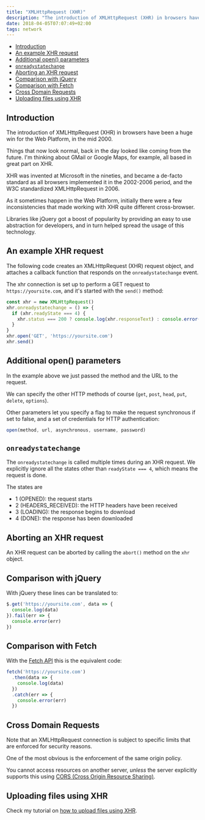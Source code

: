 ```yaml
---
title: "XMLHttpRequest (XHR)"
description: "The introduction of XMLHttpRequest (XHR) in browsers have been a huge win for the Web Platform, in the mid 2000. Let's see how it works."
date: 2018-04-05T07:07:49+02:00
tags: network
---
```


<!-- TOC -->

- [Introduction](#introduction)
- [An example XHR request](#an-example-xhr-request)
- [Additional open() parameters](#additional-open-parameters)
- [`onreadystatechange`](#onreadystatechange)
- [Aborting an XHR request](#aborting-an-xhr-request)
- [Comparison with jQuery](#comparison-with-jquery)
- [Comparison with Fetch](#comparison-with-fetch)
- [Cross Domain Requests](#cross-domain-requests)
- [Uploading files using XHR](#uploading-files-using-xhr)

<!-- /TOC -->

## Introduction

The introduction of XMLHttpRequest (XHR) in browsers have been a huge win for the Web Platform, in the mid 2000.

Things that now look normal, back in the day looked like coming from the future. I'm thinking about GMail or Google Maps, for example, all based in great part on XHR.

XHR was invented at Microsoft in the nineties, and became a de-facto standard as all browsers implemented it in the 2002-2006 period, and the W3C standardized XMLHttpRequest in 2006.

As it sometimes happen in the Web Platform, initially there were a few inconsistencies that made working with XHR quite different cross-browser.

Libraries like jQuery got a boost of popularity by providing an easy to use abstraction for developers, and in turn helped spread the usage of this technology.

## An example XHR request

The following code creates an XMLHttpRequest (XHR) request object, and attaches a callback function that responds on the `onreadystatechange` event.

The xhr connection is set up to perform a GET request to `https://yoursite.com`, and it's started with the `send()` method:

```js
const xhr = new XMLHttpRequest()
xhr.onreadystatechange = () => {
  if (xhr.readyState === 4) {
    xhr.status === 200 ? console.log(xhr.responseText) : console.error('error')
  }
}
xhr.open('GET', 'https://yoursite.com')
xhr.send()
```

## Additional open() parameters

In the example above we just passed the method and the URL to the request.

We can specify the other HTTP methods of course (`get`, `post`, `head`, `put`, `delete`, `options`).

Other parameters let you specify a flag to make the request synchronous if set to false, and a set of credentials for HTTP authentication:

```js
open(method, url, asynchronous, username, password)
```

## `onreadystatechange`

The `onreadystatechange` is called multiple times during an XHR request. We explicitly ignore all the states other than `readyState === 4`, which means the request is done.

The states are

- 1 (OPENED): the request starts
- 2 (HEADERS_RECEIVED): the HTTP headers have been received
- 3 (LOADING): the response begins to download
- 4 (DONE): the response has been downloaded

## Aborting an XHR request

An XHR request can be aborted by calling the `abort()` method on the `xhr` object.

## Comparison with jQuery

With jQuery these lines can be translated to:

```js
$.get('https://yoursite.com', data => {
  console.log(data)
}).fail(err => {
  console.error(err)
})
```

## Comparison with Fetch

With the [Fetch API](/fetch-api/) this is the equivalent code:

```js
fetch('https://yoursite.com')
  .then(data => {
    console.log(data)
  })
  .catch(err => {
    console.error(err)
  })
```

## Cross Domain Requests

Note that an XMLHttpRequest connection is subject to specific limits that are enforced for security reasons.

One of the most obvious is the enforcement of the same origin policy.

You cannot access resources on another server, _unless_ the server explicitly supports this using [CORS (Cross Origin Resource Sharing)](/cors/).

## Uploading files using XHR

Check my tutorial on [how to upload files using XHR](/file-upload-using-ajax/).